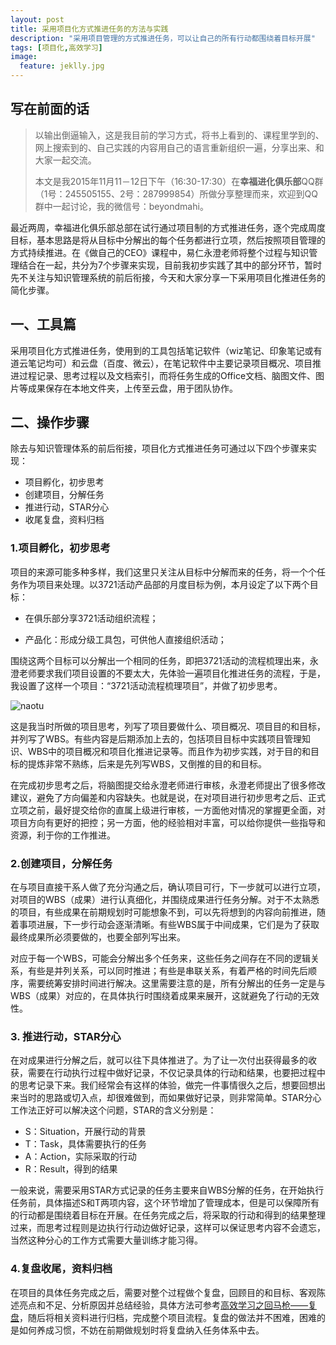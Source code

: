 ```yaml
---
layout: post
title: 采用项目化方式推进任务的方法与实践
description: "采用项目管理的方式推进任务，可以让自己的所有行动都围绕着目标开展"
tags: [项目化,高效学习]
image:
  feature: jeklly.jpg
---
```


## 写在前面的话
>以输出倒逼输入，这是我目前的学习方式，将书上看到的、课程里学到的、网上搜索到的、自己实践的内容用自己的语言重新组织一遍，分享出来、和大家一起交流。
> 
>本文是我2015年11月11－12日下午（16:30-17:30）在**幸福进化俱乐部**QQ群（1号：245505155、2号：287999854）所做分享整理而来，欢迎到QQ群中一起讨论，我的微信号：beyondmahi。


最近两周，幸福进化俱乐部总部在试行通过项目制的方式推进任务，逐个完成周度目标，基本思路是将从目标中分解出的每个任务都进行立项，然后按照项目管理的方式持续推进。在《做自己的CEO》课程中，易仁永澄老师将整个过程与知识管理结合在一起，共分为7个步骤来实现，目前我初步实践了其中的部分环节，暂时先不关注与知识管理系统的前后衔接，今天和大家分享一下采用项目化推进任务的简化步骤。

## 一、工具篇

采用项目化方式推进任务，使用到的工具包括笔记软件（wiz笔记、印象笔记或有道云笔记均可）和云盘（百度、微云），在笔记软件中主要记录项目概况、项目推进过程记录、思考过程以及文档索引，而将任务生成的Office文档、脑图文件、图片等成果保存在本地文件夹，上传至云盘，用于团队协作。

## 二、操作步骤

除去与知识管理体系的前后衔接，项目化方式推进任务可通过以下四个步骤来实现：

* 项目孵化，初步思考
* 创建项目，分解任务
* 推进行动，STAR分心
* 收尾复盘，资料归档

### 1.项目孵化，初步思考

项目的来源可能多种多样，我们这里只关注从目标中分解而来的任务，将一个个任务作为项目来处理。以3721活动产品部的月度目标为例，本月设定了以下两个目标：

* 在俱乐部分享3721活动组织流程；

* 产品化：形成分级工具包，可供他人直接组织活动；

围绕这两个目标可以分解出一个相同的任务，即把3721活动的流程梳理出来，永澄老师要求我们项目设置的不要太大，先体验一遍项目化推进任务的流程，于是，我设置了这样一个项目：“3721活动流程梳理项目”，并做了初步思考。

![naotu](http://7xom60.com1.z0.glb.clouddn.com/example0.png)

这是我当时所做的项目思考，列写了项目要做什么、项目概况、项目目的和目标，并列写了WBS。有些内容是后期添加上去的，包括项目目标中实践项目管理知识、WBS中的项目概况和项目化推进记录等。而且作为初步实践，对于目的和目标的提炼非常不熟练，后来是先列写WBS，又倒推的目的和目标。 

在完成初步思考之后，将脑图提交给永澄老师进行审核，永澄老师提出了很多修改建议，避免了方向偏差和内容缺失。也就是说，在对项目进行初步思考之后、正式立项之前，最好提交给你的直属上级进行审核，一方面他对情况的掌握更全面，对项目方向有更好的把控；另一方面，他的经验相对丰富，可以给你提供一些指导和资源，利于你的工作推进。

### 2.创建项目，分解任务

在与项目直接干系人做了充分沟通之后，确认项目可行，下一步就可以进行立项，对项目的WBS（成果）进行认真细化，并围绕成果进行任务分解。对于不太熟悉的项目，有些成果在前期规划时可能想象不到，可以先将想到的内容向前推进，随着事项进展，下一步行动会逐渐清晰。有些WBS属于中间成果，它们是为了获取最终成果所必须要做的，也要全部列写出来。

对应于每一个WBS，可能会分解出多个任务来，这些任务之间存在不同的逻辑关系，有些是并列关系，可以同时推进；有些是串联关系，有着严格的时间先后顺序，需要统筹安排时间进行解决。这里需要注意的是，所有分解出的任务一定是与WBS（成果）对应的，在具体执行时围绕着成果来展开，这就避免了行动的无效性。

### 3. 推进行动，STAR分心

在对成果进行分解之后，就可以往下具体推进了。为了让一次付出获得最多的收获，需要在行动执行过程中做好记录，不仅记录具体的行动和结果，也要把过程中的思考记录下来。我们经常会有这样的体验，做完一件事情很久之后，想要回想出来当时的思路或切入点，却很难做到，而如果做好记录，则非常简单。STAR分心工作法正好可以解决这个问题，STAR的含义分别是：

* S：Situation，开展行动的背景
* T：Task，具体需要执行的任务
* A：Action，实际采取的行动
* R：Result，得到的结果

一般来说，需要采用STAR方式记录的任务主要来自WBS分解的任务，在开始执行任务前，具体描述S和T两项内容，这个环节增加了管理成本，但是可以保障所有的行动都是围绕着目标在开展。在任务完成之后，将采取的行动和得到的结果整理过来，而思考过程则是边执行行动边做好记录，这样可以保证思考内容不会遗忘，当然这种分心的工作方式需要大量训练才能习得。

### 4.复盘收尾，资料归档

在项目的具体任务完成之后，需要对整个过程做个复盘，回顾目的和目标、客观陈述亮点和不足、分析原因并总结经验，具体方法可参考[高效学习之回马枪——复盘](http://maqi.link/151013/)，随后将相关资料进行归档，完成整个项目流程。复盘的做法并不困难，困难的是如何养成习惯，不妨在前期做规划时将复盘纳入任务体系中去。

